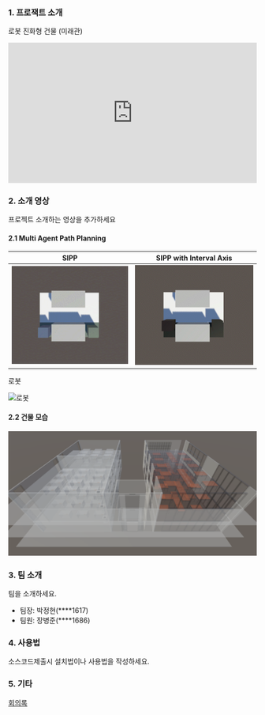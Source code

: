 ### 1. 프로잭트 소개

로봇 진화형 건물 (미래관)



<div style="position: relative; overflow: hidden; padding-top: 56.25%;"><iframe src="https://share.synthesia.io/embeds/videos/c3633c3b-e10c-495e-8d16-4cd60f616770" loading="lazy" title="Synthesia video player - Your AI video" allow="encrypted-media; fullscreen;" style="position: absolute; width: 100%; height: 100%; top: 0; left: 0; border: none; padding: 0; margin: 0; overflow:hidden;"></iframe></div>

### 2. 소개 영상

프로젝트 소개하는 영상을 추가하세요

#### 2.1 Multi Agent Path Planning

| SIPP | SIPP with Interval Axis |
| --- | --- |
| ![SIPP](./Assets/1686/Videos/SIPP.gif) | ![SIPP Advanced](./Assets/1686/Videos/SIPP%20with%20Interval%20Axis%203x4.gif) |


로봇

![로봇](./Assets/1617/robot.gif)

#### 2.2 건물 모습

![미래관](./Assets/1686/Videos/MiraeGwan.png)

### 3. 팀 소개

팀을 소개하세요.

- 팀장: 박정현(****1617)
- 팀원: 장병준(****1686)

### 4. 사용법

소스코드제출시 설치법이나 사용법을 작성하세요.

### 5. 기타

[회의록](https://docs.google.com/document/d/1Jag0lyQDvFNUKjmpU1_TOHbEmVOhvqhIF1oz9uKTGSA/edit?usp=sharing)
